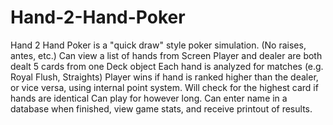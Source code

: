 # Hand-2-Hand-Poker

Hand 2 Hand Poker is a "quick draw" style poker simulation. (No raises, antes, etc.)
Can view a list of hands from Screen
Player and dealer are both dealt 5 cards from one Deck object
Each hand is analyzed for matches (e.g. Royal Flush, Straights)
Player wins if hand is ranked higher than the dealer, or vice versa, using internal point system. Will check for the highest card if hands are identical
Can play for however long.
Can enter name in a database when finished, view game stats, and receive printout of results.
